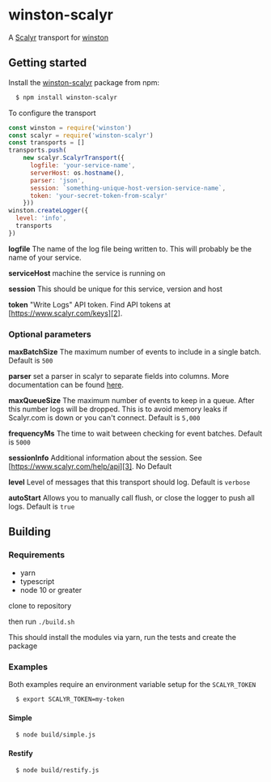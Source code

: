 # winston-scalyr

A [Scalyr][0] transport for [winston][1]

## Getting started

Install the [winston-scalyr](https://www.npmjs.com/package/winston-scalyr) package from npm:

``` bash
  $ npm install winston-scalyr
```

To configure the transport

```javascript
const winston = require('winston')
const scalyr = require('winston-scalyr')
const transports = []
transports.push(
    new scalyr.ScalyrTransport({
      logfile: 'your-service-name',
      serverHost: os.hostname(),
      parser: 'json',
      session: `something-unique-host-version-service-name`,
      token: 'your-secret-token-from-scalyr'
    }))
winston.createLogger({
  level: 'info',
  transports
})
```
**logfile** The name of the log file being written to. This will probably be the name of your service.

**serviceHost** machine the service is running on

**session** This should be unique for this service, version and host

**token** "Write Logs" API token. Find API tokens at [https://www.scalyr.com/keys][2].

### Optional parameters

**maxBatchSize** The maximum number of events to include in a single batch. Default is `500`

**parser** set a parser in scalyr to separate fields into columns. More documentation can be found [here](https://app.scalyr.com/help/parsing-logs). 

**maxQueueSize** The maximum number of events to keep in a queue. After this number logs will be dropped. This is to avoid memory leaks if Scalyr.com is down or you can't connect. Default is `5,000`

**frequencyMs** The time to wait between checking for event batches. Default is `5000`

**sessionInfo** Additional information about the session. See [https://www.scalyr.com/help/api][3]. No Default

**level** Level of messages that this transport should log. Default is `verbose`

**autoStart** Allows you to manually call flush, or close the logger to push all logs. Default is `true`

[0]: https://www.scalyr.com
[1]: https://github.com/flatiron/winston
[2]: https://www.scalyr.com/keys
[3]: https://www.scalyr.com/help/api

## Building

### Requirements

* yarn
* typescript
* node 10 or greater

clone to repository

then run `./build.sh`

This should install the modules via yarn, run the tests and create the package

### Examples

Both examples require an environment variable setup for the `SCALYR_TOKEN`

```bash
  $ export SCALYR_TOKEN=my-token
```

#### Simple

```bash
  $ node build/simple.js
```

#### Restify

```bash
  $ node build/restify.js
```
